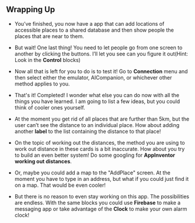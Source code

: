## Wrapping Up

+ You’ve finished, you now have a app that can add locations of accessible places to a shared database and then show people the places that are near to them.

+ But wait! One last thing! You need to let people go from one screen to another by clicking the buttons. I’ll let you see can you figure it out(Hint: Look in the **Control** blocks)

+ Now all that is left for you to do is to test it! Go to **Connection** menu and then select either the emulator, AICompanion, or whichever other method applies to you.

+ That's it! Completed! I wonder what else you can do now with all the things you have learned. I am going to list a few ideas, but you could think of cooler ones yourself.

+ At the moment you get rid of all places that are further than 5km, but the user can’t see the distance to an individual place. How about adding another **label** to the list containing the distance to that place!

+ On the topic of working out the distances, the method you are using to work out distance in these cards is a bit inaccurate. How about you try to build an even better system! Do some googling for **AppInventor working out distances**.

+ Or, maybe you could add a map to the "AddPlace" screen. At the moment you have to type in an address, but what if you could just find it on a map. That would be even cooler!

+ But there is no reason to even stay working on this app. The possibilities are endless. With the same blocks you could use **Firebase** to make a messaging app or take advantage of the **Clock** to make your own alarm clock!

